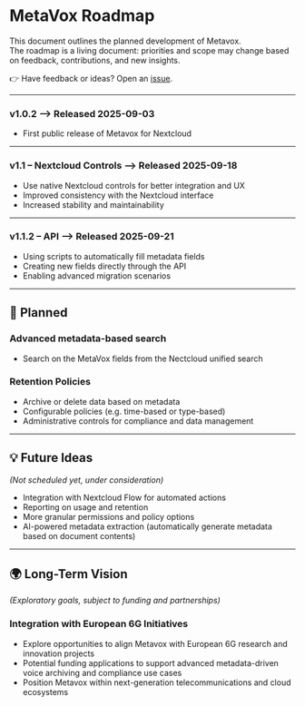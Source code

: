 # MetaVox Roadmap

This document outlines the planned development of Metavox.  
The roadmap is a living document: priorities and scope may change based on feedback, contributions, and new insights.

👉 Have feedback or ideas? Open an [issue](https://github.com/nextcloud/metavox/issues).

---

### v1.0.2  --> Released 2025-09-03
- First public release of Metavox for Nextcloud

---

### v1.1 – Nextcloud Controls --> Released 2025-09-18
- Use native Nextcloud controls for better integration and UX  
- Improved consistency with the Nextcloud interface  
- Increased stability and maintainability  

---

### v1.1.2 – API --> Released 2025-09-21
- Using scripts to automatically fill metadata fields
- Creating new fields directly through the API
- Enabling advanced migration scenarios 

---

## 📌 Planned

### Advanced metadata-based search 
- Search on the MetaVox fields from the Nectcloud unified search
  
### Retention Policies
- Archive or delete data based on metadata  
- Configurable policies (e.g. time-based or type-based)  
- Administrative controls for compliance and data management  

---

## 💡 Future Ideas
*(Not scheduled yet, under consideration)*   
- Integration with Nextcloud Flow for automated actions  
- Reporting on usage and retention  
- More granular permissions and policy options
- AI-powered metadata extraction (automatically generate metadata based on document contents) 

---

## 🌍 Long-Term Vision
*(Exploratory goals, subject to funding and partnerships)*  

### Integration with European 6G Initiatives
- Explore opportunities to align Metavox with European 6G research and innovation projects  
- Potential funding applications to support advanced metadata-driven voice archiving and compliance use cases  
- Position Metavox within next-generation telecommunications and cloud ecosystems  

